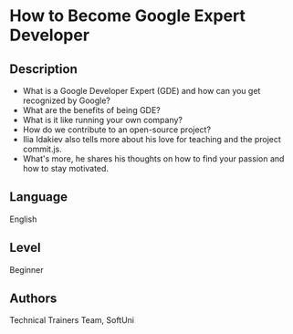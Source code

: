 # How to Become Google Expert Developer

## Description
- What is a Google Developer Expert (GDE) and how can you get recognized by Google?
- What are the benefits of being GDE?
- What is it like running your own company?
- How do we contribute to an open-source project?
- Ilia Idakiev also tells more about his love for teaching and the project commit.js.
- What's more, he shares his thoughts on how to find your passion and how to stay motivated. 

## Language
English

## Level
Beginner

## Authors
Technical Trainers Team, SoftUni